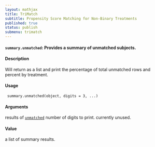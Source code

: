 ```yaml
---
layout: mathjax	
title: TriMatch
subtitle: Propensity Score Matching for Non-Binary Treatments
published: true
status: publish
submenu: trimatch
---
```



#### `summary.unmatched`: Provides a summary of unmatched subjects. ####

#### Description ####


 Will return as a list and print the percentage of total
 unmatched rows and percent by treatment.


#### Usage ####

     
     summary.unmatched(object, digits = 3, ...)


#### Arguments ####

results of [`unmatched`](unmatched.html) number of digits to print. currently unused.

#### Value ####


 a list of summary results.


